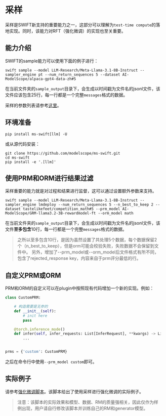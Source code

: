 # 采样

采样是SWIFT新支持的重要能力之一，这部分可以理解为`test-time compute`的落地实现。同时，该能力对RFT（强化微调）的实现也至关重要。

## 能力介绍

SWIFT的sample能力可以使用下面的例子进行：
```shell
swift sample --model LLM-Research/Meta-Llama-3.1-8B-Instruct --sampler_engine pt --num_return_sequences 5 --dataset AI-ModelScope/alpaca-gpt4-data-zh#5
```
在当前文件夹的`sample_output`目录下，会生成以时间戳为文件名的jsonl文件，该文件应该包含25行，每一行都是一个完整`messages`格式的数据。

采样的参数列表请参考[这里](命令行参数.md)。

## 环境准备

```shell
pip install ms-swift[llm] -U
```

或从源代码安装：

```shell
git clone https://github.com/modelscope/ms-swift.git
cd ms-swift
pip install -e '.[llm]'
```

## 使用PRM和ORM进行结果过滤

采样重要的能力就是对过程和结果进行监督，这可以通过设置额外参数来支持。

```shell
swift sample --model LLM-Research/Meta-Llama-3.1-8B-Instruct --sampler_engine lmdeploy --num_return_sequences 5 --n_best_to_keep 2 --dataset tastelikefeet/competition_math#5 --prm_model AI-ModelScope/GRM-llama3.2-3B-rewardmodel-ft --orm_model math
```

在当前文件夹的`sample_output`目录下，会生成以时间戳为文件名的jsonl文件，该文件**至多包含**10行，每一行都是一个完整`messages`格式的数据。
> 之所以至多包含10行，是因为虽然设置了共处理5个数据，每个数据保留2个（n_best_to_keep），但是orm可能会校验失败，失败数据不会保留到文件中。
> 另外，增加了--prm_model或--orm_model后文件格式有所不同，包含了rejected_response key，内容来自于prm评分最低的行。

## 自定义PRM或ORM

PRM和ORM的自定义可以在plugin中按照现有代码增加一个新的实现。例如：
```python
class CustomPRM:

    # 构造需要是无参的
    def __init__(self):
        # init here
        pass

    @torch.inference_mode()
    def infer(self, infer_requests: List[InferRequest], **kwargs) -> List[ChatCompletionResponse]:
        ...


prms = {'custom': CustomPRM}
```

之后在命令行中使用`--prm_model custom`即可。

## 实际例子

请参考[强化微调脚本](https://github.com/modelscope/ms-swift/tree/main/scripts/rft.py)。该脚本给出了使用采样进行强化微调的实际例子。

> 注意：该脚本的实际效果和模型、数据、RM的质量强相关，因此仅作为样例出现，用户请自行修改该脚本并训练自己的RM和generator模型。
